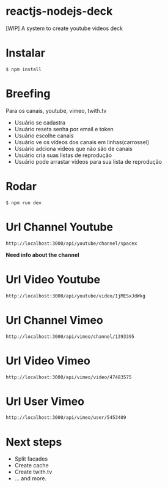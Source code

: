 # reactjs-nodejs-deck
[WIP] A system to create youtube videos deck

# Instalar
``` 
$ npm install
``` 

# Breefing

Para os canais, youtube, vimeo, twith.tv

- Usuário se cadastra
- Usuário reseta senha por email e token
- Usuário escolhe canais
- Usuário ve os vídeos dos canais em linhas(carrossel)
- Usuário adciona videos que não são de canais
- Usuário cria suas listas de reprodução
- Usuário pode arrastar vídeos para sua lista de reprodução


# Rodar

```
$ npm run dev

```
# Url Channel Youtube

`http://localhost:3000/api/youtube/channel/spacex`

**Need info about the channel**

# Url Video Youtube

`http://localhost:3000/api/youtube/video/IjMESxJdWkg`

# Url Channel Vimeo

`http://localhost:3000/api/vimeo/channel/1393395`

# Url Video Vimeo

`http://localhost:3000/api/vimeo/video/47483575`

# Url User Vimeo

`http://localhost:3000/api/vimeo/user/5453409`

# Next steps

* Split facades
* Create cache
* Create twith.tv
* ... and more.







